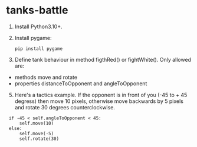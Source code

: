 # tanks-battle
1. Install Python3.10+. 
2. Install pygame:

   ```pip install pygame```

4. Define tank behaviour in method figthRed() or fightWhite(). Only allowed are:
  - methods move and rotate 
  - properties distanceToOpponent and angleToOpponent
5. Here's a tactics example. If the opponent is in front of you (-45 to + 45 degress) then move 10 pixels, otherwise move backwards by 5 pixels and rotate 30 degrees counterclockwise. 

 ```
  if -45 < self.angleToOpponent < 45:
      self.move(10)      
  else:
      self.move(-5)
      self.rotate(30)   
  ```
 
